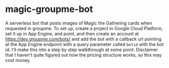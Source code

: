 # magic-groupme-bot

A serverless bot that posts images of Magic the Gathering cards when requested in groupme. To set up, create a project in Google Cloud Platform, set it up in App Engine, and point, and then create an account at https://dev.groupme.com/bots/ and add the bot with a callback url pointing at the App Engine endpoint with a query parameter called `botid` with the bot id. I'll make this into a step by step walkthrough at some point. Disclaimer that I haven't quite figured out how the pricing structure works, so this may cost money.
